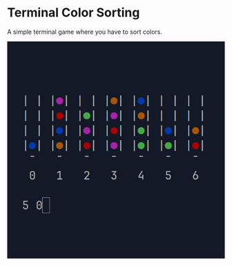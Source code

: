 # Terminal Color Sorting
A simple terminal game where you have to sort colors.

![Screenshot of the game.](screenshot.jpeg)
